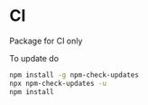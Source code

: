 # CI

Package for CI only

To update do

```sh
npm install -g npm-check-updates
npx npm-check-updates -u
npm install
```
